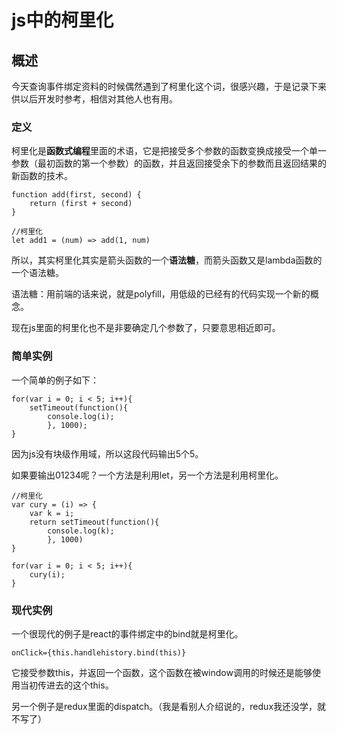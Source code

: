 # js中的柯里化

## 概述

今天查询事件绑定资料的时候偶然遇到了柯里化这个词，很感兴趣，于是记录下来供以后开发时参考，相信对其他人也有用。

### 定义

柯里化是**函数式编程**里面的术语，它是把接受多个参数的函数变换成接受一个单一参数（最初函数的第一个参数）的函数，并且返回接受余下的参数而且返回结果的新函数的技术。

```
function add(first, second) {
    return (first + second)
}

//柯里化
let add1 = (num) => add(1, num)
```

所以，其实柯里化其实是箭头函数的一个**语法糖**，而箭头函数又是lambda函数的一个语法糖。

语法糖：用前端的话来说，就是polyfill，用低级的已经有的代码实现一个新的概念。

现在js里面的柯里化也不是非要确定几个参数了，只要意思相近即可。

### 简单实例

一个简单的例子如下：

```
for(var i = 0; i < 5; i++){
    setTimeout(function(){
        console.log(i);
        }, 1000);
}
```

因为js没有块级作用域，所以这段代码输出5个5。

如果要输出01234呢？一个方法是利用let，另一个方法是利用柯里化。

```
//柯里化
var cury = (i) => {
    var k = i;
    return setTimeout(function(){
        console.log(k);
        }, 1000)
}

for(var i = 0; i < 5; i++){
    cury(i);
}
```

### 现代实例

一个很现代的例子是react的事件绑定中的bind就是柯里化。

```
onClick={this.handlehistory.bind(this)}
```

它接受参数this，并返回一个函数，这个函数在被window调用的时候还是能够使用当初传进去的这个this。

另一个例子是redux里面的dispatch。（我是看别人介绍说的，redux我还没学，就不写了）
